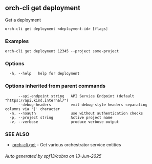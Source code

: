 ## orch-cli get deployment

Get a deployment

```
orch-cli get deployment <deployment-id> [flags]
```

### Examples

```
orch-cli get deployment 12345 --project some-project
```

### Options

```
  -h, --help   help for deployment
```

### Options inherited from parent commands

```
      --api-endpoint string   API Service Endpoint (default "https://api.kind.internal/")
      --debug-headers         emit debug-style headers separating columns via '|' character
  -n, --noauth                use without authentication checks
  -p, --project string        Active project name
  -v, --verbose               produce verbose output
```

### SEE ALSO

* [orch-cli get](orch-cli_get.md)	 - Get various orchestrator service entities

###### Auto generated by spf13/cobra on 13-Jun-2025
